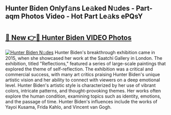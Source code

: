 ## Hunter Biden Onlyf𝚊ns Le𝚊ked N𝚞des - Part-aqm Photos Video - Hot Part Le𝚊ks ePQsY

# <h2><a href="http://ab11402.deff.icu/?id=Hunter+Biden">🔗 New 👉🔴 Hunter Biden VIDEO Photos</a></h2>

[![Hunter Biden N𝚞des](https://i.imgur.com/rIISA9y.gif)](http://ab11402.deff.icu/?id=Hunter+Biden)
Hunter Biden's breakthrough exhibition came in 2015, when she showcased her work at the Saatchi Gallery in London. The exhibition, titled "Reflections," featured a series of large-scale paintings that explored the theme of self-reflection. The exhibition was a critical and commercial success, with many art critics praising Hunter Biden's unique artistic vision and her ability to connect with viewers on a deep emotional level. Hunter Biden's artistic style is characterized by her use of vibrant colors, intricate patterns, and thought-provoking themes. Her works often explore the human condition, examining topics such as identity, emotions, and the passage of time. Hunter Biden's influences include the works of Yayoi Kusama, Frida Kahlo, and Vincent van Gogh.
